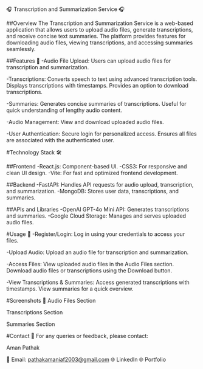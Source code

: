 🎧 Transcription and Summarization Service 🎧

##Overview
The Transcription and Summarization Service is a web-based application that allows users to upload audio files, generate transcriptions, and receive concise text summaries. The platform provides features for downloading audio files, viewing transcriptions, and accessing summaries seamlessly.

##Features 🚀
-Audio File Upload:
Users can upload audio files for transcription and summarization.

-Transcriptions:
Converts speech to text using advanced transcription tools.
Displays transcriptions with timestamps.
Provides an option to download transcriptions.

-Summaries:
Generates concise summaries of transcriptions.
Useful for quick understanding of lengthy audio content.

-Audio Management:
View and download uploaded audio files.

-User Authentication:
Secure login for personalized access.
Ensures all files are associated with the authenticated user.

#Technology Stack 🛠

##Frontend
-React.js: Component-based UI.
-CSS3: For responsive and clean UI design.
-Vite: For fast and optimized frontend development.

##Backend
-FastAPI: Handles API requests for audio upload, transcription, and summarization.
-MongoDB: Stores user data, transcriptions, and summaries.

##APIs and Libraries
-OpenAI GPT-4o Mini API: Generates transcriptions and summaries.
-Google Cloud Storage: Manages and serves uploaded audio files.

#Usage 📝
-Register/Login:
Log in using your credentials to access your files.

-Upload Audio:
Upload an audio file for transcription and summarization.

-Access Files:
View uploaded audio files in the Audio Files section.
Download audio files or transcriptions using the Download button.

-View Transcriptions & Summaries:
Access generated transcriptions with timestamps.
View summaries for a quick overview.

#Screenshots 📸
Audio Files Section

Transcriptions Section

Summaries Section

#Contact 📧
For any queries or feedback, please contact:

Aman Pathak

📧 Email: pathakamaniaf2003@gmail.com
🌐 LinkedIn
🌐 Portfolio


